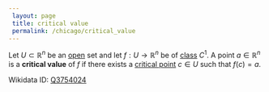 ```yaml
---
 layout: page
 title: critical value
 permalink: /chicago/critical_value
---
```

Let $U\subset\mathbb R^n$ be an [open](https://mathgloss.github.io/MathGloss/open) set and let $f:U\to\mathbb R^n$ be of [class](https://mathgloss.github.io/MathGloss/class) $C^1$. A point $a\in \mathbb R^n$ is a **critical value** of $f$ if there exists a [critical point](https://mathgloss.github.io/MathGloss/critical_point) $c \in U$ such that $f(c) =a$.

Wikidata ID: [Q3754024](https://www.wikidata.org/wiki/Q3754024)